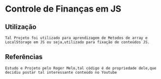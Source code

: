 # Controle de Finanças em JS
  ## Utilização
    Tal Projeto foi utilizado para aprendizagem de Metodos de array e LocalStorage em JS ou seja,utilizado para fixação de conteúdos JS.
  ## Referências
    Estudo e Projeto pelo Roger Melo,tal código é de propriedade dele,que decidiu postar tal interessante conteúdo no Youtube